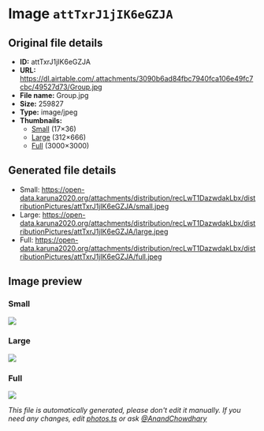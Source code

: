 # Image `attTxrJ1jIK6eGZJA`

## Original file details

- **ID:** attTxrJ1jIK6eGZJA
- **URL:** https://dl.airtable.com/.attachments/3090b6ad84fbc7940fca106e49fc7cbc/49527d73/Group.jpg
- **File name:** Group.jpg
- **Size:** 259827
- **Type:** image/jpeg
- **Thumbnails:**
  - [Small](https://dl.airtable.com/.attachmentThumbnails/888a9c138328dd043e002f603ca28935/f40f839f) (17×36)
  - [Large](https://dl.airtable.com/.attachmentThumbnails/25d4403b9135b13086956bb75438cba5/b7a902ba) (312×666)
  - [Full](https://dl.airtable.com/.attachmentThumbnails/00ad689cfa007723e56e383c6efcfe95/df4b230b) (3000×3000)

## Generated file details

- Small: https://open-data.karuna2020.org/attachments/distribution/recLwT1DazwdakLbx/distributionPictures/attTxrJ1jIK6eGZJA/small.jpeg
- Large: https://open-data.karuna2020.org/attachments/distribution/recLwT1DazwdakLbx/distributionPictures/attTxrJ1jIK6eGZJA/large.jpeg
- Full: https://open-data.karuna2020.org/attachments/distribution/recLwT1DazwdakLbx/distributionPictures/attTxrJ1jIK6eGZJA/full.jpeg

## Image preview

### Small

![](https://open-data.karuna2020.org/attachments/distribution/recLwT1DazwdakLbx/distributionPictures/attTxrJ1jIK6eGZJA/small.jpeg)

### Large

![](https://open-data.karuna2020.org/attachments/distribution/recLwT1DazwdakLbx/distributionPictures/attTxrJ1jIK6eGZJA/large.jpeg)

### Full

![](https://open-data.karuna2020.org/attachments/distribution/recLwT1DazwdakLbx/distributionPictures/attTxrJ1jIK6eGZJA/full.jpeg)

_This file is automatically generated, please don't edit it manually. If you need any changes, edit [photos.ts](/photos.ts) or ask [@AnandChowdhary](https://github.com/AnandChowdhary)_
